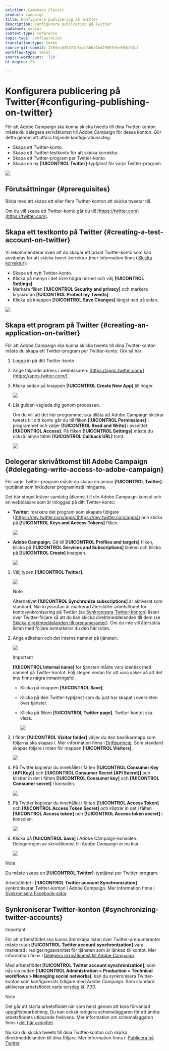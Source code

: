 ```yaml
---
solution: Campaign Classic
product: campaign
title: Konfigurera publicering på Twitter
description: Konfigurera publicering på Twitter
audience: social
content-type: reference
topic-tags: configuration
translation-type: tm+mt
source-git-commit: 278dec636373b5ccd3b631bd29607ebe894d53c3
workflow-type: tm+mt
source-wordcount: '710'
ht-degree: 2%

---
```



# Konfigurera publicering på Twitter{#configuring-publishing-on-twitter}

För att Adobe Campaign ska kunna skicka tweets till dina Twitter-konton måste du delegera skrivåtkomst till Adobe Campaign för dessa konton. Gör detta genom att utföra följande konfigurationssteg:

* Skapa ett Twitter-konto.
* Skapa ett Twitter-testkonto för att skicka korrektur.
* Skapa ett Twitter-program per Twitter-konto.
* Skapa en ny **[!UICONTROL Twitter]**-typtjänst för varje Twitter-program.

![](assets/social_diagram_twitter_service.png)

## Förutsättningar {#prerequisites}

Börja med att skapa ett eller flera Twitter-konton att skicka tweetar till.

Om du vill skapa ett Twitter-konto går du till [https://twitter.com](https://twitter.com).

## Skapa ett testkonto på Twitter {#creating-a-test-account-on-twitter}

Vi rekommenderar även att du skapar ett privat Twitter-konto som kan användas för att skicka tweet-korrektur (mer information finns i [Skicka korrektur](../../social/using/publishing-on-twitter.md#sending-the-proof)):

* Skapa ett nytt Twitter-konto.
* Klicka på menyn i det övre högra hörnet och välj **[!UICONTROL Settings]**.
* Markera fliken **[!UICONTROL Security and privacy]** och markera kryssrutan **[!UICONTROL Protect my Tweets]**.
* Klicka på knappen **[!UICONTROL Save Changes]** längst ned på sidan.

![](assets/social_twitter_test_page.png)

## Skapa ett program på Twitter {#creating-an-application-on-twitter}

För att Adobe Campaign ska kunna skicka tweets till dina Twitter-konton måste du skapa ett Twitter-program per Twitter-konto. Gör så här:

1. Logga in på ditt Twitter-konto.
1. Ange följande adress i webbläsaren: [https://apps.twitter.com/](https://apps.twitter.com/).
1. Klicka sedan på knappen **[!UICONTROL Create New App]** till höger.

   ![](assets/social_create_twitter_app_001.png)

1. Låt guiden vägleda dig genom processen.

   Om du vill att det här programmet ska tillåta att Adobe Campaign skickar tweets till ditt konto går du till fliken **[!UICONTROL Permissions]** i programmet och väljer **[!UICONTROL Read and Write]** i avsnittet **[!UICONTROL Access]**. På fliken **[!UICONTROL Settings]** måste du också lämna fältet **[!UICONTROL Callback URL]** tomt.

   ![](assets/social_create_twitter_app_002.png)

## Delegerar skrivåtkomst till Adobe Campaign {#delegating-write-access-to-adobe-campaign}

För varje Twitter-program måste du skapa en annan **[!UICONTROL Twitter]**-typtjänst som inkluderar programinställningarna.

Det här steget kräver samtidig åtkomst till din Adobe Campaign-konsol och en webbläsare som är inloggad på ditt Twitter-konto:

* **Twitter**: markera det program som skapats tidigare ([https://dev.twitter.com/apps](https://dev.twitter.com/apps)) och klicka på  **[!UICONTROL Keys and Access Tokens]** fliken.

   ![](assets/social_twitter_service_002.png)

* **Adobe Campaign**: Gå till  **[!UICONTROL Profiles and targets]** fliken, klicka på  **[!UICONTROL Services and Subscriptions]** länken och klicka på  **[!UICONTROL Create]** knappen.

   ![](assets/social_twitter_service_007.png)

1. Välj typen **[!UICONTROL Twitter]**.

   ![](assets/social_twitter_service_008.png)

   >[!NOTE]
   >
   >Alternativet **[!UICONTROL Synchronize subscriptions]** är aktiverat som standard. När kryssrutan är markerad återställer arbetsflödet för kontosynkronisering på Twitter (se [Synkronisera Twitter-konton](#synchronizing-twitter-accounts)) listan över Twitter-följare så att du kan skicka direktmeddelanden till dem (se [Skicka direktmeddelanden till prenumeranter](../../social/using/publishing-on-twitter.md#sending-direct-messages-to-subscribers)). Om du inte vill återställa listan med följare avmarkerar du den här rutan.

1. Ange etiketten och det interna namnet på tjänsten.

   ![](assets/social_twitter_service_009.png)

   >[!IMPORTANT]
   >
   >**[!UICONTROL Internal name]** för tjänsten måste vara identisk med namnet på Twitter-kontot. Följ stegen nedan för att vara säker på att det inte finns några inmatningsfel.

   * Klicka på knappen **[!UICONTROL Save]**.
   * Klicka på den Twitter-typtjänst som du just har skapat i översikten över tjänster.
   * Klicka på fliken **[!UICONTROL Twitter page]**.  Twitter-kontot ska visas.

      ![](assets/social_twitter_service_010.png)

1. I fältet **[!UICONTROL Visitor folder]** väljer du den besökarmapp som följarna ska skapas i. Mer information finns i [Driftsprincip](../../social/using/publishing-on-twitter.md#operating-principle). Som standard skapas följare i roten för mappen **[!UICONTROL Visitors]**.

   ![](assets/social_twitter_service_010_b.png)

1. På Twitter kopierar du innehållet i fälten **[!UICONTROL Consumer Key (API Key)]** och **[!UICONTROL Consumer Secret (API Secret)]** och klistrar in det i fälten **[!UICONTROL Consumer key]** och **[!UICONTROL Consumer secret]** i konsolen.

   ![](assets/social_twitter_service_012.png)

1. På Twitter kopierar du innehållet i fälten **[!UICONTROL Access Token]** och **[!UICONTROL Access Token Secret]** och klistrar in det i fälten **[!UICONTROL Access token]** och **[!UICONTROL Access token secret]** i konsolen.

   ![](assets/social_twitter_service_013.png)

1. Klicka på **[!UICONTROL Save]** i Adobe Campaign-konsolen. Delegeringen av skrivåtkomst till Adobe Campaign är nu klar.

   ![](assets/social_twitter_service_014.png)

>[!NOTE]
>
>Du måste skapa en **[!UICONTROL Twitter]**-typtjänst per Twitter-program.

Arbetsflödet i **[!UICONTROL Twitter account Synchronization]** synkroniserar Twitter-konton i Adobe Campaign. Mer information finns i [Synkronisera Facebook-sidor](../../social/using/publishing-on-facebook-walls.md#synchronizing-facebook-pages).

## Synkroniserar Twitter-konton {#synchronizing-twitter-accounts}

>[!IMPORTANT]
>
>För att arbetsflödet ska kunna återskapa listan över Twitter-prenumeranter måste rutan **[!UICONTROL Twitter account synchronization]** vara markerad i redigeringsavsnittet för tjänsten som är länkad till kontot. Mer information finns i [Delegera skrivåtkomst till Adobe Campaign](#delegating-write-access-to-adobe-campaign).

Med arbetsflödet **[!UICONTROL Twitter account synchronization]**, som nås via noden **[!UICONTROL Administration > Production > Technical workflows > Managing social networks]**, kan du synkronisera Twitter-konton som konfigurerats tidigare med Adobe Campaign. Som standard aktiveras arbetsflödet varje torsdag kl. 7.30.

>[!NOTE]
>
>Det går att starta arbetsflödet när som helst genom att köra förväntad uppgiftsbearbetning. Du kan också redigera schemaläggaren för att ändra arbetsflödets utlösande frekvens. Mer information om schemaläggaren finns i [det här avsnittet](../../workflow/using/scheduler.md).

Nu kan du skicka tweets till dina Twitter-konton och skicka direktmeddelanden till dina följare. Mer information finns i: [Publicera på Twitter](../../social/using/publishing-on-twitter.md).

